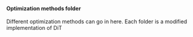 #### Optimization methods folder

Different optimization methods can go in here. Each folder is a modified implementation of DiT
